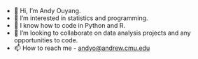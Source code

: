 - 👋 Hi, I’m Andy Ouyang.
- 👀 I’m interested in statistics and programming.
- 🌱 I know how to code in Python and R. 
- 💞️ I’m looking to collaborate on data analysis projects and any opportunities to code.
- 📫 How to reach me - andyo@andrew.cmu.edu

<!---
aouyang2299/aouyang2299 is a ✨ special ✨ repository because its `README.md` (this file) appears on your GitHub profile.
You can click the Preview link to take a look at your changes.
--->
